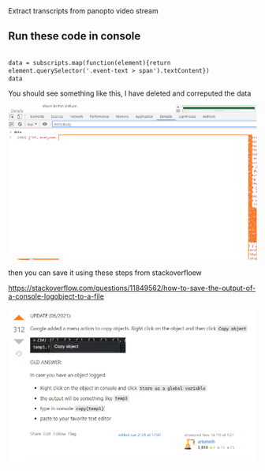 ## 
Extract transcripts from panopto video stream

## Run these code in console 

```

data = subscripts.map(function(element){return element.querySelector('.event-text > span').textContent})
data

```
You should see something like this, I have deleted and correputed the data

![blurred!](sample_blured.png)

then you can save it using these steps from stackoverfloew

https://stackoverflow.com/questions/11849562/how-to-save-the-output-of-a-console-logobject-to-a-file

![Saving data to clipboard!](saving.png)

